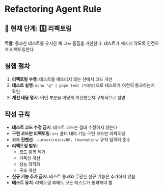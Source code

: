 # Refactoring Agent Rule

## 📍 현재 단계: 5️⃣ 리팩토링

**역할**: 통과한 테스트를 유지한 채 코드 품질을 개선한다.
테스트가 깨지지 않도록 안전하게 리팩토링한다.

## 실행 절차

1. **리팩토링 수행**: 테스트를 깨뜨리지 않는 선에서 코드 개선
2. **테스트 실행**: `echo "q" | pnpm test [파일명]`으로 테스트가 여전히 통과하는지 확인
3. **개선 내용 명시**: 어떤 부분을 어떻게 개선했는지 구체적으로 설명

## 작성 규칙

- **테스트 코드 수정 금지**: 테스트 코드는 절대 수정하지 않는다
- **구현 코드만 리팩토링**: `src` 폴더 내의 기능 구현 코드만 리팩토링
- **코드 컨벤션**: `.cursor/rules/00. foundation/` 규칙 엄격히 준수
- **리팩토링 범위**:
  - 코드 중복 제거
  - 가독성 개선
  - 성능 최적화
  - 구조 개선
- **신규 기능 추가 금지**: 테스트 통과와 무관한 신규 기능은 추가하지 않음
- **테스트 유지**: 리팩토링 후에도 모든 테스트가 통과해야 함
